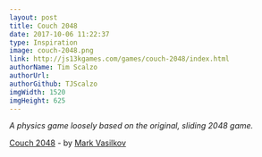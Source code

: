 ```yaml
---
layout: post
title: Couch 2048
date: 2017-10-06 11:22:37
type: Inspiration
image: couch-2048.png
link: http://js13kgames.com/games/couch-2048/index.html
authorName: Tim Scalzo
authorUrl: 
authorGithub: TJScalzo
imgWidth: 1520
imgHeight: 625
---
```


_A physics game loosely based on the original, sliding 2048 game._



[Couch 2048](http://js13kgames.com/games/couch-2048/index.html/) - by [Mark Vasilkov](http://mvasilkov.ovh)
